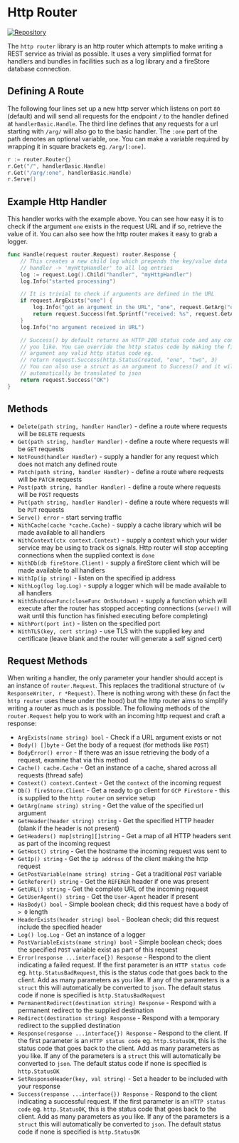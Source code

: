 # Http Router

[![Repository](https://img.shields.io/badge/Repository-github.com/driscollco--core/http--router%20-blue)](https://github.com/driscollco-core/http-router)

The `http router` library is an http router which attempts to make writing a 
REST service as trivial as possible. It uses a very simplified format for 
handlers and bundles in facilities such as a log library and a fireStore database
connection.

## Defining A Route

The following four lines set up a new http server which listens on port `80` (default) and will send all requests for the endpoint
`/` to the handler defined at `handlerBasic.Handle`. The third line defines that any requests for a url starting with `/arg/` will
also go to the basic handler. The `:one` part of the path denotes an optional variable, `one`. You can make a variable required by
wrapping it in square brackets eg. `/arg/[:one]`.

```go
r := router.Router{}
r.Get("/", handlerBasic.Handle)
r.Get("/arg/:one", handlerBasic.Handle)
r.Serve()
```

## Example Http Handler

This handler works with the example above. You can see how easy it is to check if the argument `one` exists in the request
URL and if so, retrieve the value of it. You can also see how the http router makes it easy to grab a logger.

```go
func Handle(request router.Request) router.Response {
    // This creates a new child log which prepends the key/value data
    // handler -> 'myHttpHandler' to all log entries
    log := request.Log().Child("handler", "myHttpHandler")
    log.Info("started processing")

    // It is trivial to check if arguments are defined in the URL 
    if request.ArgExists("one") {
        log.Info("got an argument in the URL", "one", request.GetArg("one"))
        return request.Success(fmt.Sprintf("received: %s", request.GetArg("one")))
    }
    log.Info("no argument received in URL")

    // Success() by default returns an HTTP 200 status code and any content
    // you like. You can override the http status code by making the first
    // argument any valid http status code eg.
    // return request.Success(http.StatusCreated, "one", "two", 3)
    // You can also use a struct as an argument to Success() and it will
    // automatically be translated to json
    return request.Success("OK")
}
```

## Methods

* `Delete(path string, handler Handler)` - define a route where requests will be `DELETE` requests
* `Get(path string, handler Handler)` - define a route where requests will be `GET` requests
* `NotFound(handler Handler)` - supply a handler for any request which does not match any defined route
* `Patch(path string, handler Handler)` - define a route where requests will be `PATCH` requests
* `Post(path string, handler Handler)` - define a route where requests will be `POST` requests
* `Put(path string, handler Handler)` - define a route where requests will be `PUT` requests
* `Serve() error` - start serving traffic
* `WithCache(cache *cache.Cache)` - supply a cache library which will be made available to all handlers
* `WithContext(ctx context.Context)` - supply a context which your wider service may be using to track os signals. Http router will
stop accepting connections when the supplied context is `done`
* `WithDb(db fireStore.Client)` - supply a fireStore client which will be made available to all handlers
* `WithIp(ip string)` - listen on the specified ip address
* `WithLog(log log.Log)` - supply a logger which will be made available to all handlers
* `WithShutdownFunc(closeFunc OnShutdown)` - supply a function which will execute after the router has stopped accepting connections
  (`serve()` will wait until this function has finished executing before completing)
* `WithPort(port int)` - listen on the specified port
* `WithTLS(key, cert string)` - use TLS with the supplied key and certificate (leave blank and the router will generate a self
signed cert)

## Request Methods

When writing a handler, the only parameter your handler should accept is an instance of `router.Request`. This replaces the
traditional structure of `(w ResponseWriter, r *Request)`. There is nothing wrong with these (in fact the `http router` uses these 
under the hood) but the http router aims to simplify writing a router as much as is possible. The following methods 
of the `router.Request` help you to work with an incoming http request and craft a response:

* `ArgExists(name string) bool` - Check if a URL argument exists or not
* `Body() []byte` - Get the body of a request (for methods like `POST`)
* `BodyError() error` - If there was an issue retrieving the body of a request, examine that via this method
* `Cache() cache.Cache` - Get an instance of a cache, shared across all requests (thread safe)
* `Context() context.Context` - Get the `context` of the incoming request
* `Db() fireStore.Client` - Get a ready to go client for `GCP FireStore` - this is supplied to the `http router` on service setup
* `GetArg(name string) string` - Get the value of the specified url argument
* `GetHeader(header string) string` - Get the specified HTTP header (blank if the header is not present)
* `GetHeaders() map[string][]string` - Get a map of all HTTP headers sent as part of the incoming request
* `GetHost() string` - Get the hostname the incoming request was sent to
* `GetIp() string` - Get the `ip address` of the client making the http request
* `GetPostVariable(name string) string` - Get a traditional `POST` variable
* `GetReferer() string` - Get the `REFERER` header if one was present
* `GetURL() string` - Get the complete URL of the incoming request
* `GetUserAgent() string` - Get the `User-Agent` header if present
* `HasBody() bool` - Simple boolean check; did this request have a body of `> 0` length
* `HeaderExists(header string) bool` - Boolean check; did this request include the specified header
* `Log() log.Log` - Get an instance of a logger
* `PostVariableExists(name string) bool` - Simple boolean check; does the specified `POST` variable exist as part of this request
* `Error(response ...interface{}) Response` - Respond to the client indicating a failed request. If the first parameter is an 
`HTTP status code` eg. `http.StatusBadRequest`, this is the status code that goes back to the client. Add as many parameters as
you like. If any of the parameters is a `struct` this will automatically be converted to `json`. The default status code if none
is specified is `http.StatusBadRequest`
* `PermanentRedirect(destination string) Response` - Respond with a permanent redirect to the supplied destination
* `Redirect(destination string) Response` - Respond with a temporary redirect to the supplied destination
* `Response(response ...interface{}) Response` - Respond to the client. If the first parameter is an
  `HTTP status code` eg. `http.StatusOK`, this is the status code that goes back to the client. Add as many parameters as
  you like. If any of the parameters is a `struct` this will automatically be converted to `json`. The default status code if none
  is specified is `http.StatusOK`
* `SetResponseHeader(key, val string)` - Set a header to be included with your response
* `Success(response ...interface{}) Response` - Respond to the client indicating a successful request. If the first parameter is an
  `HTTP status code` eg. `http.StatusOK`, this is the status code that goes back to the client. Add as many parameters as
  you like. If any of the parameters is a `struct` this will automatically be converted to `json`. The default status code if none
  is specified is `http.StatusOK`